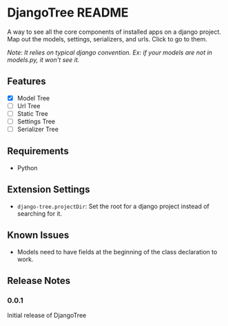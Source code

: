 # DjangoTree README

A way to see all the core components of installed apps on a django project. Map out the models, settings, serializers, and urls. 
Click to go to them. 

*Note: It relies on typical django convention. Ex: if your models are not in models.py, it won't see it.*

## Features

- [x] Model Tree
- [ ] Url Tree
- [ ] Static Tree
- [ ] Settings Tree
- [ ] Serializer Tree

## Requirements

* Python

## Extension Settings

* `django-tree.projectDir`: Set the root for a django project instead of searching for it.

## Known Issues

- Models need to have fields at the beginning of the class declaration to work.

## Release Notes

### 0.0.1

Initial release of DjangoTree

